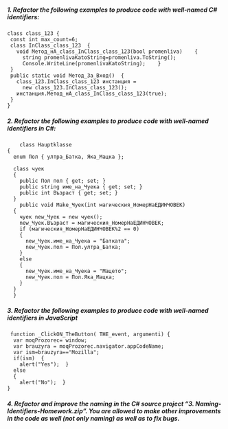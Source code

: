 ##### 1. Refactor the following examples to produce code with well-named C# identifiers:
```
class class_123 {
 const int max_count=6;
 class InClass_class_123  {
   void Метод_нА_class_InClass_class_123(bool promenliva)    {
     string promenlivaKatoString=promenliva.ToString();
     Console.WriteLine(promenlivaKatoString);    }
 }    
 public static void Метод_За_Вход()  {
   class_123.InClass_class_123 инстанция =
     new class_123.InClass_class_123();
   инстанция.Метод_нА_class_InClass_class_123(true); 
 }
}
```
##### 2. Refactor the following examples to produce code with well-named identifiers in C#:
```
    class Hauptklasse
{
  enum Пол { ултра_Батка, Яка_Мацка };

  class чуек
  {
    public Пол пол { get; set; }
    public string име_на_Чуека { get; set; }
    public int Възраст { get; set; }
  }
    public void Make_Чуек(int магическия_НомерНаЕДИНЧОВЕК)
  {
    чуек new_Чуек = new чуек();
    new_Чуек.Възраст = магическия_НомерНаЕДИНЧОВЕК;
    if (магическия_НомерНаЕДИНЧОВЕК%2 == 0)
    {
      new_Чуек.име_на_Чуека = "Батката";
      new_Чуек.пол = Пол.ултра_Батка;
    }
    else
    {
      new_Чуек.име_на_Чуека = "Мацето";
      new_Чуек.пол = Пол.Яка_Мацка;
    }
  }
  }
```

##### 3. Refactor the following examples to produce code with well-named identifiers in JavaScript
```
 function _ClickON_TheButton( THE_event, argumenti) {
  var moqProzorec= window;
  var brauzyra = moqProzorec.navigator.appCodeName;
  var ism=brauzyra=="Mozilla";
  if(ism)  {
    alert("Yes");  }
  else
  {
    alert("No");  }
}
```

##### 4. Refactor and improve the naming in the C# source project “3. Naming-Identifiers-Homework.zip”. You are allowed to make other improvements in the code as well (not only naming) as well as to fix bugs.
